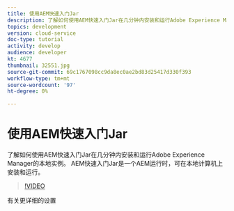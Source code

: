 ```yaml
---
title: 使用AEM快速入门Jar
description: 了解如何使用AEM快速入门Jar在几分钟内安装和运行Adobe Experience Manager的本地实例。 AEM快速入门Jar是一个AEM运行时，可在本地计算机上安装和运行。
topics: development
version: cloud-service
doc-type: tutorial
activity: develop
audience: developer
kt: 4677
thumbnail: 32551.jpg
source-git-commit: 69c1767098cc9da8ec0ae2bd83d25417d330f393
workflow-type: tm+mt
source-wordcount: '97'
ht-degree: 0%

---
```



# 使用AEM快速入门Jar

了解如何使用AEM快速入门Jar在几分钟内安装和运行Adobe Experience Manager的本地实例。 AEM快速入门Jar是一个AEM运行时，可在本地计算机上安装和运行。

>[!VIDEO](https://video.tv.adobe.com/v/32551/?quality=12&learn=on)

有关更详细的设置